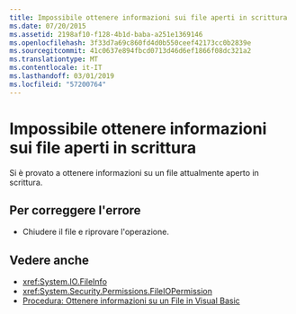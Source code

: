 ```yaml
---
title: Impossibile ottenere informazioni sui file aperti in scrittura
ms.date: 07/20/2015
ms.assetid: 2198af10-f128-4b1d-baba-a251e1369146
ms.openlocfilehash: 3f33d7a69c860fd4d0b550ceef42173cc0b2839e
ms.sourcegitcommit: 41c0637e894fbcd0713d46d6ef1866f08dc321a2
ms.translationtype: MT
ms.contentlocale: it-IT
ms.lasthandoff: 03/01/2019
ms.locfileid: "57200764"
---
```

# <a name="file-information-cannot-be-queried-while-open-for-writing"></a>Impossibile ottenere informazioni sui file aperti in scrittura
Si è provato a ottenere informazioni su un file attualmente aperto in scrittura.  
  
## <a name="to-correct-this-error"></a>Per correggere l'errore  
  
-   Chiudere il file e riprovare l'operazione.  
  
## <a name="see-also"></a>Vedere anche
- <xref:System.IO.FileInfo>
- <xref:System.Security.Permissions.FileIOPermission>
- [Procedura: Ottenere informazioni su un File in Visual Basic](https://docs.microsoft.com/previous-versions/visualstudio/visual-studio-2010/abtzf6f7(v=vs.100))
